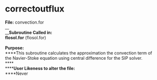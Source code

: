 # correctoutflux

**File:** convection.for\
__\
__**Subroutine Called in:**\
**flosol.for** (flosol.for)\
\
**Purpose:**\
****This subroutine calculates the approximation the convection term of the Navier-Stoke equation using central difference for the SIP solver.\
****\
******User Likeness to alter the file:** \
****Never&#x20;

```
```
